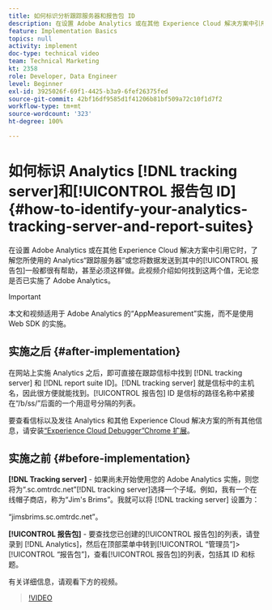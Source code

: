 ```yaml
---
title: 如何标识分析跟踪服务器和报告包 ID
description: 在设置 Adobe Analytics 或在其他 Experience Cloud 解决方案中引用它时，了解您所使用的 Analytics“跟踪服务器”或您将数据发送到其中的“报告包”一般都很有帮助，甚至必须这样做。此视频介绍如何找到这两个值，无论您是否已实施了 Adobe Analytics。
feature: Implementation Basics
topics: null
activity: implement
doc-type: technical video
team: Technical Marketing
kt: 2358
role: Developer, Data Engineer
level: Beginner
exl-id: 3925026f-69f1-4425-b3a9-6fef26375fed
source-git-commit: 42bf16df9585d1f41206b81bf509a72c10f1d7f2
workflow-type: tm+mt
source-wordcount: '323'
ht-degree: 100%

---
```


# 如何标识 Analytics [!DNL tracking server]和[!UICONTROL 报告包 ID] {#how-to-identify-your-analytics-tracking-server-and-report-suites}

在设置 Adobe Analytics 或在其他 Experience Cloud 解决方案中引用它时，了解您所使用的 Analytics“跟踪服务器”或您将数据发送到其中的[!UICONTROL 报告包]一般都很有帮助，甚至必须这样做。此视频介绍如何找到这两个值，无论您是否已实施了 Adobe Analytics。

>[!IMPORTANT]
>
>本文和视频适用于 Adobe Analytics 的“AppMeasurement”实施，而不是使用 Web SDK 的实施。

## 实施之后 {#after-implementation}

在网站上实施 Analytics 之后，即可直接在跟踪信标中找到 [!DNL tracking server] 和 [!DNL report suite ID]。[!DNL tracking server] 就是信标中的主机名，因此很方便就能找到。[!UICONTROL 报告包] ID 是信标的路径名称中紧接在“/b/ss/”后面的一个用逗号分隔的列表。

要查看信标以及发往 Analytics 和其他 Experience Cloud 解决方案的所有其他信息，请安装[“Experience Cloud Debugger”Chrome 扩展](https://chrome.google.com/webstore/detail/adobe-experience-cloud-de/ocdmogmohccmeicdhlhhgepeaijenapj?hl=zh-Hans)。

## 实施之前 {#before-implementation}

**[!DNL Tracking server]** - 如果尚未开始使用您的 Adobe Analytics 实施，则您将为“.sc.omtrdc.net”[!DNL tracking server]选择一个子域。例如，我有一个在线帽子商店，称为“Jim&#39;s Brims”。我就可以将 [!DNL tracking server] 设置为：

“jimsbrims.sc.omtrdc.net”。

**[!UICONTROL 报告包]** - 要查找您已创建的[!UICONTROL 报告包]的列表，请登录到 [!DNL Analytics]，然后在顶部菜单中转到[!UICONTROL “管理员”]>[!UICONTROL “报告包”]，查看[!UICONTROL 报告包]的列表，包括其 ID 和标题。

有关详细信息，请观看下方的视频。

>[!VIDEO](https://video.tv.adobe.com/v/26061/?quality=12&learn=on)
